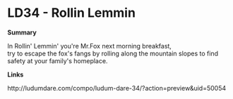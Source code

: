 # LD34 - Rollin Lemmin

**Summary**
<p>In Rollin' Lemmin' you're Mr.Fox next morning breakfast, <br />
try to escape the fox's fangs by rolling along the mountain slopes to find safety at your family's homeplace. </p>

**Links**
<p>
http://ludumdare.com/compo/ludum-dare-34/?action=preview&uid=50054
</p>
